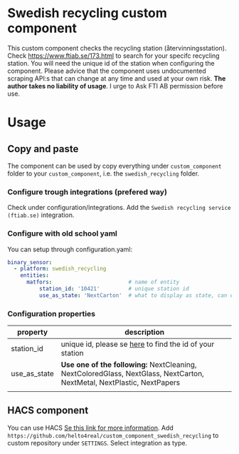# Swedish recycling custom component
This custom component checks the recycling station (återvinningsstation). Check https://www.ftiab.se/173.html to search for your specifc recycling station. You will need the unique id of the station when configuring the component. Please advice that the component uses undocumented scraping API:s that can change at any time and used at your own risk. **The author takes no liability of usage**. I urge to Ask FTI AB permission before use.

# Usage

## Copy and paste
The component can be used by copy everything under `custom_component` folder to your `custom_component`, i.e. the `swedish_recycling` folder.

### Configure trough integrations (prefered way)
Check under configuration/integrations. Add the `Swedish recycling service (ftiab.se)` integration.

### Configure with old school yaml
You can setup through configuration.yaml:

```yaml
binary_sensor:
  - platform: swedish_recycling
    entities:
      matfors:                        # name of entity
          station_id: '10421'         # unique station id
          use_as_state: 'NextCarton'  # what to display as state, can only choose one here
```

### Configuration properties
|property|description|
|---|---|
|station_id|unique id, please se [here](https://www.ftiab.se/173.html) to find the id of your station
|use_as_state|**Use one of the following:** NextCleaning,  NextColoredGlass, NextGlass, NextCarton, NextMetal, NextPlastic, NextPapers
|   |   |


## HACS component
You can use HACS [Se this link for more information](https://github.com/custom-components/hacs). Add `https://github.com/helto4real/custom_component_swedish_recycling` to custom repository under `SETTINGS`. Select integration as type.